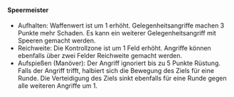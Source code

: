 #### Speermeister

* Aufhalten: Waffenwert ist um 1 erhöht. Gelegenheitsangriffe machen 3 Punkte mehr Schaden.
Es kann ein weiterer Gelegenheitsangriff mit Speeren gemacht werden.
* Reichweite: Die Kontrollzone ist um 1 Feld erhöht. Angriffe können ebenfalls über zwei Felder Reichweite gemacht
werden.
* Aufspießen (Manöver): Der Angriff ignoriert bis zu 5 Punkte Rüstung. Falls der Angriff trifft, halbiert sich die
Bewegung des Ziels für eine Runde. Die Verteidigung des Ziels sinkt ebenfalls für eine Runde gegen alle weiteren
Angriffe um 1.
